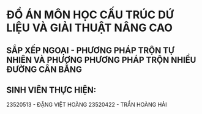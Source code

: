 # ĐỒ ÁN MÔN HỌC CẤU TRÚC DỨ LIỆU VÀ GIẢI THUẬT NÂNG CAO

## SẮP XẾP NGOẠI - PHƯƠNG PHÁP TRỘN TỰ NHIÊN VÀ PHƯƠNG PHƯƠNG PHÁP TRỘN NHIỀU ĐƯỜNG CÂN BẰNG

## SINH VIÊN THỰC HIỆN:
23520513 - ĐẶNG VIỆT HOÀNG  23520422 - TRẦN HOÀNG HẢI